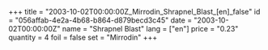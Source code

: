 +++
title = "2003-10-02T00:00:00Z_Mirrodin_Shrapnel_Blast_[en]_false"
id = "056affab-4e2a-4b68-b864-d879becd3c45"
date = "2003-10-02T00:00:00Z"
name = "Shrapnel Blast"
lang = ["en"]
price = "0.23"
quantity = 4
foil = false
set = "Mirrodin"
+++
